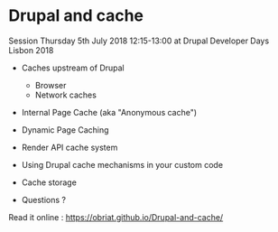 # Drupal and cache

Session Thursday 5th July 2018 12:15-13:00 at Drupal Developer Days Lisbon 2018


  - Caches upstream of Drupal
      - Browser
      - Network caches
   
  - Internal Page Cache (aka "Anonymous cache")
  - Dynamic Page Caching
  - Render API cache system
  - Using Drupal cache mechanisms in your custom code
  - Cache storage
  - Questions ?

Read it online : https://obriat.github.io/Drupal-and-cache/
